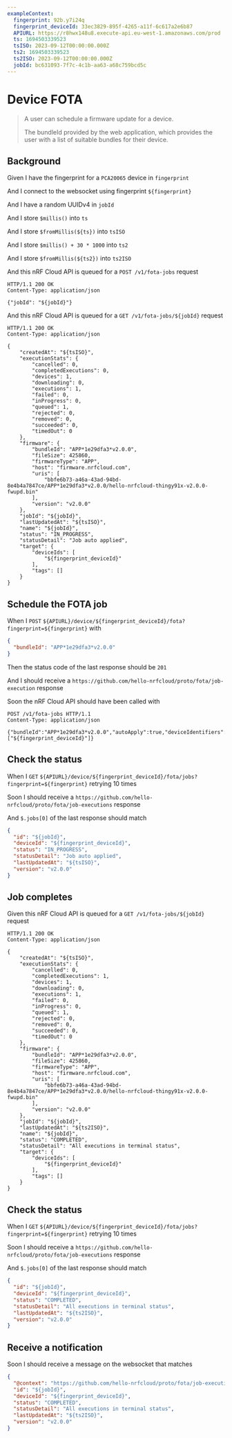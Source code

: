 ```yaml
---
exampleContext:
  fingerprint: 92b.y7i24q
  fingerprint_deviceId: 33ec3829-895f-4265-a11f-6c617a2e6b87
  APIURL: https://r8hwx148u8.execute-api.eu-west-1.amazonaws.com/prod
  ts: 1694503339523
  tsISO: 2023-09-12T00:00:00.000Z
  ts2: 1694503339523
  ts2ISO: 2023-09-12T00:00:00.000Z
  jobId: bc631093-7f7c-4c1b-aa63-a68c759bcd5c
---
```


# Device FOTA

> A user can schedule a firmware update for a device.
>
> The bundleId provided by the web application, which provides the user with a
> list of suitable bundles for their device.

## Background

Given I have the fingerprint for a `PCA20065` device in `fingerprint`

And I connect to the websocket using fingerprint `${fingerprint}`

And I have a random UUIDv4 in `jobId`

And I store `$millis()` into `ts`

And I store `$fromMillis(${ts})` into `tsISO`

And I store `$millis() + 30 * 1000` into `ts2`

And I store `$fromMillis(${ts2})` into `ts2ISO`

And this nRF Cloud API is queued for a `POST /v1/fota-jobs` request

```
HTTP/1.1 200 OK
Content-Type: application/json

{"jobId": "${jobId}"}
```

And this nRF Cloud API is queued for a `GET /v1/fota-jobs/${jobId}` request

```
HTTP/1.1 200 OK
Content-Type: application/json

{
    "createdAt": "${tsISO}",
    "executionStats": {
        "cancelled": 0,
        "completedExecutions": 0,
        "devices": 1,
        "downloading": 0,
        "executions": 1,
        "failed": 0,
        "inProgress": 0,
        "queued": 1,
        "rejected": 0,
        "removed": 0,
        "succeeded": 0,
        "timedOut": 0
    },
    "firmware": {
        "bundleId": "APP*1e29dfa3*v2.0.0",
        "fileSize": 425860,
        "firmwareType": "APP",
        "host": "firmware.nrfcloud.com",
        "uris": [
            "bbfe6b73-a46a-43ad-94bd-8e4b4a7847ce/APP*1e29dfa3*v2.0.0/hello-nrfcloud-thingy91x-v2.0.0-fwupd.bin"
        ],
        "version": "v2.0.0"
    },
    "jobId": "${jobId}",
    "lastUpdatedAt": "${tsISO}",
    "name": "${jobId}",
    "status": "IN_PROGRESS",
    "statusDetail": "Job auto applied",
    "target": {
        "deviceIds": [
            "${fingerprint_deviceId}"
        ],
        "tags": []
    }
}
```

## Schedule the FOTA job

When I `POST`
`${APIURL}/device/${fingerprint_deviceId}/fota?fingerprint=${fingerprint}` with

```json
{
  "bundleId": "APP*1e29dfa3*v2.0.0"
}
```

Then the status code of the last response should be `201`

And I should receive a
`https://github.com/hello-nrfcloud/proto/fota/job-execution` response

Soon the nRF Cloud API should have been called with

```
POST /v1/fota-jobs HTTP/1.1
Content-Type: application/json

{"bundleId":"APP*1e29dfa3*v2.0.0","autoApply":true,"deviceIdentifiers":["${fingerprint_deviceId}"]}
```

## Check the status

When I `GET`
`${APIURL}/device/${fingerprint_deviceId}/fota/jobs?fingerprint=${fingerprint}`
retrying 10 times

Soon I should receive a
`https://github.com/hello-nrfcloud/proto/fota/job-executions` response

And `$.jobs[0]` of the last response should match

```json
{
  "id": "${jobId}",
  "deviceId": "${fingerprint_deviceId}",
  "status": "IN_PROGRESS",
  "statusDetail": "Job auto applied",
  "lastUpdatedAt": "${tsISO}",
  "version": "v2.0.0"
}
```

## Job completes

Given this nRF Cloud API is queued for a `GET /v1/fota-jobs/${jobId}` request

```
HTTP/1.1 200 OK
Content-Type: application/json

{
    "createdAt": "${tsISO}",
    "executionStats": {
        "cancelled": 0,
        "completedExecutions": 1,
        "devices": 1,
        "downloading": 0,
        "executions": 1,
        "failed": 0,
        "inProgress": 0,
        "queued": 1,
        "rejected": 0,
        "removed": 0,
        "succeeded": 0,
        "timedOut": 0
    },
    "firmware": {
        "bundleId": "APP*1e29dfa3*v2.0.0",
        "fileSize": 425860,
        "firmwareType": "APP",
        "host": "firmware.nrfcloud.com",
        "uris": [
            "bbfe6b73-a46a-43ad-94bd-8e4b4a7847ce/APP*1e29dfa3*v2.0.0/hello-nrfcloud-thingy91x-v2.0.0-fwupd.bin"
        ],
        "version": "v2.0.0"
    },
    "jobId": "${jobId}",
    "lastUpdatedAt": "${ts2ISO}",
    "name": "${jobId}",
    "status": "COMPLETED",
    "statusDetail": "All executions in terminal status",
    "target": {
        "deviceIds": [
            "${fingerprint_deviceId}"
        ],
        "tags": []
    }
}
```

## Check the status

When I `GET`
`${APIURL}/device/${fingerprint_deviceId}/fota/jobs?fingerprint=${fingerprint}`
retrying 10 times

Soon I should receive a
`https://github.com/hello-nrfcloud/proto/fota/job-executions` response

And `$.jobs[0]` of the last response should match

```json
{
  "id": "${jobId}",
  "deviceId": "${fingerprint_deviceId}",
  "status": "COMPLETED",
  "statusDetail": "All executions in terminal status",
  "lastUpdatedAt": "${ts2ISO}",
  "version": "v2.0.0"
}
```

## Receive a notification

Soon I should receive a message on the websocket that matches

```json
{
  "@context": "https://github.com/hello-nrfcloud/proto/fota/job-execution",
  "id": "${jobId}",
  "deviceId": "${fingerprint_deviceId}",
  "status": "COMPLETED",
  "statusDetail": "All executions in terminal status",
  "lastUpdatedAt": "${ts2ISO}",
  "version": "v2.0.0"
}
```
